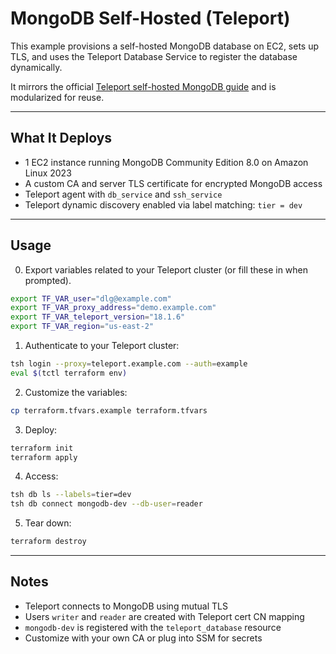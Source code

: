 # MongoDB Self-Hosted (Teleport)

This example provisions a self-hosted MongoDB database on EC2, sets up TLS, and uses the Teleport Database Service to register the database dynamically.

It mirrors the official [Teleport self-hosted MongoDB guide](https://goteleport.com/docs/enroll-resources/database-access/enroll-self-hosted-databases/mongodb-self-hosted/) and is modularized for reuse.

---

## What It Deploys

- 1 EC2 instance running MongoDB Community Edition 8.0 on Amazon Linux 2023
- A custom CA and server TLS certificate for encrypted MongoDB access
- Teleport agent with `db_service` and `ssh_service`
- Teleport dynamic discovery enabled via label matching: `tier = dev`

---

## Usage

0. Export variables related to your Teleport cluster (or fill these in when prompted).

```bash
export TF_VAR_user="dlg@example.com"
export TF_VAR_proxy_address="demo.example.com"
export TF_VAR_teleport_version="18.1.6"
export TF_VAR_region="us-east-2"
```

1. Authenticate to your Teleport cluster:

```bash
tsh login --proxy=teleport.example.com --auth=example
eval $(tctl terraform env)
```

2. Customize the variables:
```bash
cp terraform.tfvars.example terraform.tfvars
```

3. Deploy:
```bash
terraform init
terraform apply
```

4. Access:
```bash
tsh db ls --labels=tier=dev
tsh db connect mongodb-dev --db-user=reader
```

5. Tear down:
```bash
terraform destroy
```

---

## Notes
- Teleport connects to MongoDB using mutual TLS
- Users `writer` and `reader` are created with Teleport cert CN mapping
- `mongodb-dev` is registered with the `teleport_database` resource
- Customize with your own CA or plug into SSM for secrets